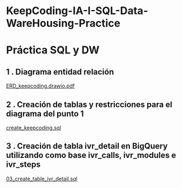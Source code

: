 # KeepCoding-IA-I-SQL-Data-WareHousing-Practice

# Práctica SQL y DW

## 1 . Diagrama entidad relación
[ERD_keepcoding.drawio.pdf](./ERD_keepcoding.drawio.pdf) 

## 2 . Creación de tablas y restricciones para el diagrama del punto 1
[create_keepcoding.sql](./create_keepcoding.sql)

## 3 . Creación de tabla ivr_detail en BigQuery utilizando como base ivr_calls, ivr_modules e ivr_steps
[03_create_table_ivr_detail.sql](./03_create_table_ivr_detail.sql) 

